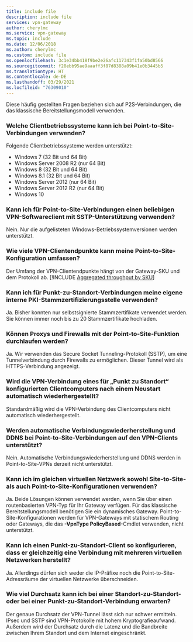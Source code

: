 ```yaml
---
title: include file
description: include file
services: vpn-gateway
author: cherylmc
ms.service: vpn-gateway
ms.topic: include
ms.date: 12/06/2018
ms.author: cherylmc
ms.custom: include file
ms.openlocfilehash: 3c1e34bb418f9be2e26afc117343f1fa50bd8566
ms.sourcegitcommit: f28ebb95ae9aaaff3f87d8388a09b41e0b3445b5
ms.translationtype: HT
ms.contentlocale: de-DE
ms.lasthandoff: 03/29/2021
ms.locfileid: "76309010"
---
```

Diese häufig gestellten Fragen beziehen sich auf P2S-Verbindungen, die das klassische Bereitstellungsmodell verwenden.

### <a name="what-client-operating-systems-can-i-use-with-point-to-site"></a>Welche Clientbetriebssysteme kann ich bei Point-to-Site-Verbindungen verwenden?

Folgende Clientbetriebssysteme werden unterstützt:

* Windows 7 (32 Bit und 64 Bit)
* Windows Server 2008 R2 (nur 64 Bit)
* Windows 8 (32 Bit und 64 Bit)
* Windows 8.1 (32 Bit und 64 Bit)
* Windows Server 2012 (nur 64 Bit)
* Windows Server 2012 R2 (nur 64 Bit)
* Windows 10

### <a name="can-i-use-any-software-vpn-client-that-supports-sstp-for-point-to-site"></a>Kann ich für Point-to-Site-Verbindungen einen beliebigen VPN-Softwareclient mit SSTP-Unterstützung verwenden?

Nein. Nur die aufgelisteten Windows-Betriebssystemversionen werden unterstützt.

### <a name="how-many-vpn-client-endpoints-can-exist-in-my-point-to-site-configuration"></a>Wie viele VPN-Clientendpunkte kann meine Point-to-Site-Konfiguration umfassen?

Der Umfang der VPN-Clientendpunkte hängt von der Gateway-SKU und dem Protokoll ab.
[!INCLUDE [Aggregated throughput by SKU](./vpn-gateway-table-gwtype-aggtput-include.md)]

### <a name="can-i-use-my-own-internal-pki-root-ca-for-point-to-site-connectivity"></a>Kann ich für Punkt-zu-Standort-Verbindungen meine eigene interne PKI-Stammzertifizierungsstelle verwenden?

Ja. Bisher konnten nur selbstsignierte Stammzertifikate verwendet werden. Sie können immer noch bis zu 20 Stammzertifikate hochladen.

### <a name="can-i-traverse-proxies-and-firewalls-by-using-point-to-site"></a>Können Proxys und Firewalls mit der Point-to-Site-Funktion durchlaufen werden?

Ja. Wir verwenden das Secure Socket Tunneling-Protokoll (SSTP), um eine Tunnelverbindung durch Firewalls zu ermöglichen. Dieser Tunnel wird als HTTPS-Verbindung angezeigt.

### <a name="if-i-restart-a-client-computer-configured-for-point-to-site-will-the-vpn-automatically-reconnect"></a>Wird die VPN-Verbindung eines für „Punkt zu Standort“ konfigurierten Clientcomputers nach einem Neustart automatisch wiederhergestellt?

Standardmäßig wird die VPN-Verbindung des Clientcomputers nicht automatisch wiederhergestellt.

### <a name="does-point-to-site-support-auto-reconnect-and-ddns-on-the-vpn-clients"></a>Werden automatische Verbindungswiederherstellung und DDNS bei Point-to-Site-Verbindungen auf den VPN-Clients unterstützt?

Nein. Automatische Verbindungswiederherstellung und DDNS werden in Point-to-Site-VPNs derzeit nicht unterstützt.

### <a name="can-i-have-site-to-site-and-point-to-site-configurations-for-the-same-virtual-network"></a>Kann ich im gleichen virtuellen Netzwerk sowohl Site-to-Site- als auch Point-to-Site-Konfigurationen verwenden?

Ja. Beide Lösungen können verwendet werden, wenn Sie über einen routenbasierten VPN-Typ für Ihr Gateway verfügen. Für das klassische Bereitstellungsmodell benötigen Sie ein dynamisches Gateway. Point-to-Site-Konfigurationen werden für VPN-Gateways mit statischem Routing oder Gateways, die das **-VpnType PolicyBased**-Cmdlet verwenden, nicht unterstützt.

### <a name="can-i-configure-a-point-to-site-client-to-connect-to-multiple-virtual-networks-at-the-same-time"></a>Kann ich einen Punkt-zu-Standort-Client so konfigurieren, dass er gleichzeitig eine Verbindung mit mehreren virtuellen Netzwerken herstellt?

Ja. Allerdings dürfen sich weder die IP-Präfixe noch die Point-to-Site-Adressräume der virtuellen Netzwerke überschneiden.

### <a name="how-much-throughput-can-i-expect-through-site-to-site-or-point-to-site-connections"></a>Wie viel Durchsatz kann ich bei einer Standort-zu-Standort- oder bei einer Punkt-zu-Standort-Verbindung erwarten?

Der genaue Durchsatz der VPN-Tunnel lässt sich nur schwer ermitteln. IPsec und SSTP sind VPN-Protokolle mit hohem Kryptografieaufwand. Außerdem wird der Durchsatz durch die Latenz und die Bandbreite zwischen Ihrem Standort und dem Internet eingeschränkt.
